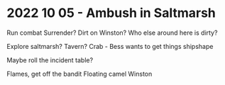 # 2022 10 05 - Ambush in Saltmarsh

Run combat
Surrender?
Dirt on Winston?
Who else around here is dirty?

Explore saltmarsh?
Tavern?
Crab - Bess wants to get things shipshape

Maybe roll the incident table?


Flames, get off the bandit
Floating camel
Winston

